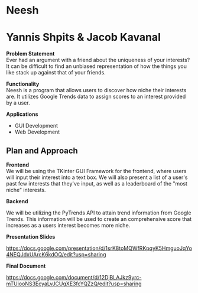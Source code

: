 
# Neesh

# Yannis Shpits & Jacob Kavanal

**Problem Statement**  
Ever had an argument with a friend about the uniqueness of your interests? It can be difficult to find an unbiased representation of how the things you like stack up against that of your friends.

**Functionality**  
Neesh is a program that allows users to discover how niche their interests are. It utilizes Google Trends data to assign scores to an interest provided by a user.  

**Applications**
- GUI Development 
- Web Development

**Plan and Approach**  
-
**Frontend**  
We will be using the TKinter GUI Framework for the frontend, where users will input their interest into a text box. We will also present a list of a user's past few interests that they've input, as well as a leaderboard of the "most niche" interests. 

**Backend**

We will be utilizing the PyTrends API to attain trend information from Google Trends. This information will be used to create an comprehensive score that increases as a users interest becomes more niche.

**Presentation Slides**

https://docs.google.com/presentation/d/1srK8toMQWfRKpqyK5HmguoJqYo4NEQJdxUArcK6kdOQ/edit?usp=sharing

**Final Document**

https://docs.google.com/document/d/12DjBLAJkz9yrc-mTUiooNS3EcyaLvJCUgXE3fcYQZzQ/edit?usp=sharing

